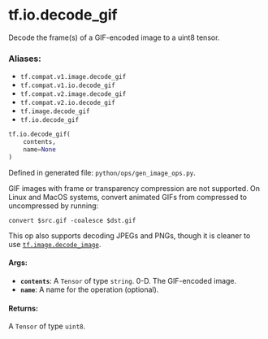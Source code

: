 <div itemscope itemtype="http://developers.google.com/ReferenceObject">
<meta itemprop="name" content="tf.io.decode_gif" />
<meta itemprop="path" content="Stable" />
</div>

# tf.io.decode_gif

Decode the frame(s) of a GIF-encoded image to a uint8 tensor.

### Aliases:

* `tf.compat.v1.image.decode_gif`
* `tf.compat.v1.io.decode_gif`
* `tf.compat.v2.image.decode_gif`
* `tf.compat.v2.io.decode_gif`
* `tf.image.decode_gif`
* `tf.io.decode_gif`

``` python
tf.io.decode_gif(
    contents,
    name=None
)
```



Defined in generated file: `python/ops/gen_image_ops.py`.

<!-- Placeholder for "Used in" -->

GIF images with frame or transparency compression are not supported.
On Linux and MacOS systems, convert animated GIFs from compressed to
uncompressed by running:

    convert $src.gif -coalesce $dst.gif

This op also supports decoding JPEGs and PNGs, though it is cleaner to use
<a href="../../tf/io/decode_image.md"><code>tf.image.decode_image</code></a>.

#### Args:


* <b>`contents`</b>: A `Tensor` of type `string`. 0-D.  The GIF-encoded image.
* <b>`name`</b>: A name for the operation (optional).


#### Returns:

A `Tensor` of type `uint8`.
